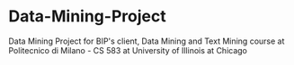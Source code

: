 # Data-Mining-Project
Data Mining Project for BIP's client, Data Mining and Text Mining course at Politecnico di Milano - CS 583 at University of Illinois at Chicago
